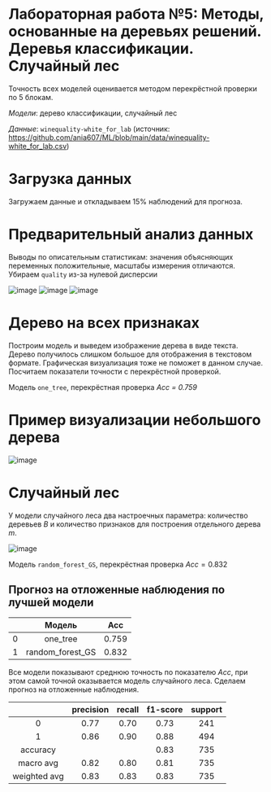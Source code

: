 # Лабораторная работа №5: Методы, основанные на деревьях решений. Деревья классификации. Случайный лес

Точность всех моделей оценивается методом перекрёстной проверки по 5 блокам.

_Модели_: дерево классификации, случайный лес

_Данные_: `winequality-white_for_lab` (источник: https://github.com/ania607/ML/blob/main/data/winequality-white_for_lab.csv)

# Загрузка данных

Загружаем данные и откладываем 15% наблюдений для прогноза.

# Предварительный анализ данных

Выводы по описательным статистикам: значения объясняющих переменных положительные, масштабы измерения отличаются. Убираем `quality` из-за нулевой дисперсии

![image](https://user-images.githubusercontent.com/50529632/202869054-a7249ead-6152-4b16-888a-55ac8bc9b794.png)
![image](https://user-images.githubusercontent.com/50529632/202869057-47692abc-4336-4e8d-a9b6-ea3faec69b65.png)
![image](https://user-images.githubusercontent.com/50529632/202869058-8dd25f0b-5ca2-4ea2-9afa-26c2c2234177.png)


# Дерево на всех признаках    

Построим модель и выведем изображение дерева в виде текста.  
Дерево получилось слишком большое для отображения в текстовом формате. Графическая визуализация тоже не поможет в данном случае. Посчитаем показатели точности с перекрёстной проверкой.

Модель `one_tree`, перекрёстная проверка *Acc = 0.759*

# Пример визуализации небольшого дерева
![image](https://user-images.githubusercontent.com/50529632/202869142-fe737dba-4b7f-4fa5-a896-0461705747ea.png)

# Случайный лес

У модели случайного леса два настроечных параметра: количество деревьев $B$ и количество признаков для построения отдельного дерева $m$.

![image](https://user-images.githubusercontent.com/50529632/202869152-423218e2-870a-4d47-bbfd-aa3bdc379e54.png)

Модель `random_forest_GS`, перекрёстная проверка $Acc = 0.832$

## Прогноз на отложенные наблюдения по лучшей модели
| |Модель|	Acc|
| :---: | :---: | :---: |
|0 |	one_tree |	0.759 |
|1 |	random_forest_GS |	0.832 |

Все модели показывают среднюю точность по показателю $Acc$, при этом самой точной оказывается модель случайного леса. Сделаем прогноз на отложенные наблюдения.  

|| precision | recall | f1-score | support |
| :---: |     :---:      | :---: | :---: | :---: |
| 0 | 0.77 | 0.70 | 0.73 | 241 |
| 1 | 0.86 | 0.90 | 0.88 | 494 |
| accuracy | | | 0.83 | 735 |
| macro avg| 0.82 | 0.80 | 0.81 | 735 |
| weighted avg | 0.83 | 0.83 | 0.83 | 735 |
